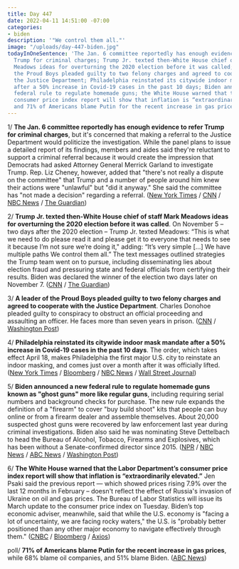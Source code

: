 ```yaml
---
title: Day 447
date: 2022-04-11 14:51:00 -07:00
categories:
- biden
description: '"We control them all."'
image: "/uploads/day-447-biden.jpg"
todayInOneSentence: 'The Jan. 6 committee reportedly has enough evidence to refer
  Trump for criminal charges; Trump Jr. texted then-White House chief of staff Mark
  Meadows ideas for overturning the 2020 election before it was called; a leader of
  the Proud Boys pleaded guilty to two felony charges and agreed to cooperate with
  the Justice Department; Philadelphia reinstated its citywide indoor mask mandate
  after a 50% increase in Covid-19 cases in the past 10 days; Biden announced a new
  federal rule to regulate homemade guns; the White House warned that the Labor Department’s
  consumer price index report will show that inflation is “extraordinarily elevated”;
  and 71% of Americans blame Putin for the recent increase in gas prices. '
---
```


1/ **The Jan. 6 committee reportedly has enough evidence to refer Trump for criminal charges**, but it's concerned that making a referral to the Justice Department would politicize the investigation. While the panel plans to issue a detailed report of its findings, members and aides said they're reluctant to support a criminal referral because it would create the impression that Democrats had asked Attorney General Merrick Garland to investigate Trump. Rep. Liz Cheney, however, added that "there's not really a dispute on the committee" that Trump and a number of people around him knew their actions were "unlawful" but "did it anyway." She said the committee has "not made a decision" regarding a referral. ([New York Times](https://www.nytimes.com/2022/04/10/us/politics/jan-6-trump-criminal-referral.html) / [CNN](https://www.cnn.com/2022/04/10/politics/liz-cheney-january-6-committee-cnntv/index.html) / [NBC News](https://www.nbcnews.com/politics/congress/jan-6-panel-enough-evidence-refer-trump-criminal-charges-cheney-says-rcna23778) / [The Guardian](https://www.theguardian.com/us-news/2022/apr/10/liz-cheney-disputes-report-january-6-panel-split-trump-criminal-referral))

2/ **Trump Jr. texted then-White House chief of staff Mark Meadows ideas for overturning the 2020 election before it was called**. On November 5 – two days after the 2020 election – Trump Jr. texted Meadows: “This is what we need to do please read it and please get it to everyone that needs to see it because I’m not sure we’re doing it," adding: “It’s very simple \[...\] We have multiple paths We control them all.” The text messages outlined strategies the Trump team went on to pursue, including disseminating lies about election fraud and pressuring state and federal officials from certifying their results. Biden was declared the winner of the election two days later on November 7. ([CNN](https://www.cnn.com/2022/04/08/politics/donald-trump-jr-meadows-text/index.html) / [The Guardian](https://www.theguardian.com/us-news/2022/apr/09/trump-jr-texts-mark-meadows-white-house-election-result))

3/ **A leader of the Proud Boys pleaded guilty to two felony charges and agreed to cooperate with the Justice Department**. Charles Donohoe pleaded guilty to conspiracy to obstruct an official proceeding and assaulting an officer. He faces more than seven years in prison. ([CNN](https://www.cnn.com/2022/04/08/politics/charles-donohoe-proud-boys/index.html) / [Washington Post](https://www.washingtonpost.com/dc-md-va/2022/04/08/donohoe-pleads-guilty-proud-boys-jan6/))

4/ **Philadelphia reinstated its citywide indoor mask mandate after a 50% increase in Covid-19 cases in the past 10 days**. The order, which takes effect April 18, makes Philadelphia the first major U.S. city to reinstate an indoor masking, and comes just over a month after it was officially lifted. ([New York Times](https://www.nytimes.com/2022/04/11/us/philadelphia-indoor-mask-mandate.html) / [Bloomberg](https://www.bloomberg.com/news/articles/2022-04-11/philadelphia-reimposes-indoor-mask-mandate?sref=MIBMEEoj) / [NBC News](https://www.nbcnews.com/news/us-news/philadelphia-restore-indoor-mask-mandate-case-surge-rcna23921) / [Wall Street Journal](https://www.wsj.com/articles/philadelphia-to-reinstate-indoor-mask-mandate-11649703481))

5/ **Biden announced a new federal rule to regulate homemade guns known as "ghost guns" more like regular guns**, including requiring serial numbers and background checks for purchase. The new rule expands the definition of a "firearm" to cover "buy build shoot" kits that people can buy online or from a firearm dealer and assemble themselves. About 20,000 suspected ghost guns were recovered by law enforcement last year during criminal investigations. Biden also said he was nominating Steve Dettelbach to head the Bureau of Alcohol, Tobacco, Firearms and Explosives, which has been without a Senate-confirmed director since 2015. ([NPR](https://www.npr.org/2022/04/11/1091955028/biden-atf-nominee-ghost-guns) / [NBC News](https://www.nbcnews.com/politics/white-house/biden-finalizes-restrictions-ghost-guns-names-new-atf-nominee-rcna23909) / [ABC News](https://abcnews.go.com/Politics/biden-admin-doj-announce-final-rule-ghost-guns/story?id=83998105) / [Washington Post](https://www.washingtonpost.com/politics/2022/04/11/atf-nomination-dettelbach/))

6/ **The White House warned that the Labor Department’s consumer price index report will show that inflation is “extraordinarily elevated.”** Jen Psaki said the previous report — which showed prices rising 7.9% over the last 12 months in February – doesn't reflect the effect of Russia's invasion of Ukraine on oil and gas prices. The Bureau of Labor Statistics will issue its March update to the consumer price index on Tuesday. Biden’s top economic adviser, meanwhile, said that while the U.S. economy is "facing a lot of uncertainty, we are facing rocky waters," the U.S. is "probably better positioned than any other major economy to navigate effectively through them." ([CNBC](https://www.cnbc.com/2022/04/11/inflation-data-white-house-expects-big-price-hikes-in-march-cpi-report.html) / [Bloomberg](https://www.bloomberg.com/news/articles/2022-04-11/biden-aide-deese-says-u-s-economy-now-facing-rocky-waters?sref=MIBMEEoj) / [Axios](https://www.axios.com/get-ready-for-a-nasty-inflation-report-de2b1d26-3abc-4be4-90d5-9f180b946c2e.html))

poll/ **71% of Americans blame Putin for the recent increase in gas prices**, while 68% blame oil companies, and 51% blame Biden. ([ABC News](https://abcnews.go.com/Politics/americans-blame-vladimir-putin-oil-companies-high-gas/story?id=83967683))